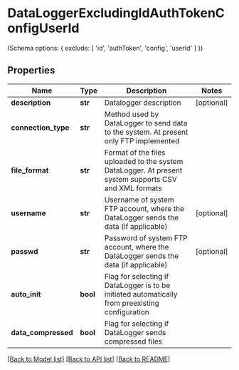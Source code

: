 # DataLoggerExcludingIdAuthTokenConfigUserId

(Schema options: { exclude: [ 'id', 'authToken', 'config', 'userId' ] })
## Properties
Name | Type | Description | Notes
------------ | ------------- | ------------- | -------------
**description** | **str** | Datalogger description | [optional] 
**connection_type** | **str** | Method used by DataLogger to send data to the system. At present only FTP implemented | 
**file_format** | **str** | Format of the files uploaded to the system DataLogger. At present system supports CSV and XML formats | 
**username** | **str** | Username of system FTP account, where the DataLogger sends the data (if applicable) | [optional] 
**passwd** | **str** | Password of system FTP account, where the DataLogger sends the data (if applicable) | [optional] 
**auto_init** | **bool** | Flag for selecting if DataLogger is to be initiated automatically from preexisting configuration | 
**data_compressed** | **bool** | Flag for selecting if DataLogger sends compressed files | 

[[Back to Model list]](../README.md#documentation-for-models) [[Back to API list]](../README.md#documentation-for-api-endpoints) [[Back to README]](../README.md)


